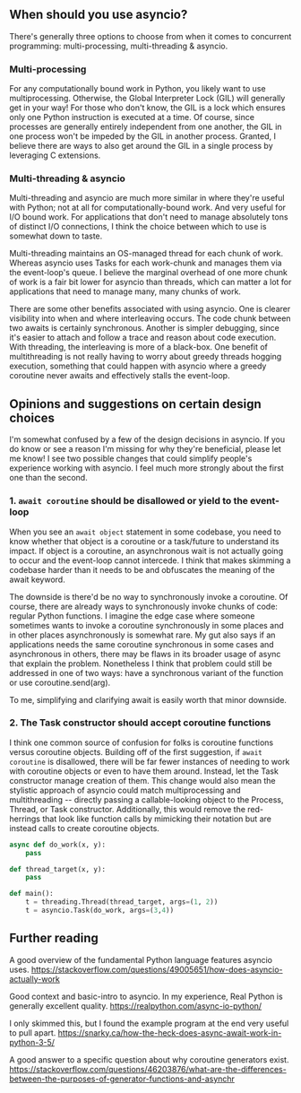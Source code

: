 ## When should you use asyncio?

There's generally three options to choose from when it comes to concurrent programming: multi-processing,
multi-threading & asyncio.

### Multi-processing

For any computationally bound work in Python, you likely want to use multiprocessing. Otherwise, the Global 
Interpreter Lock (GIL) will generally get in your way! For those who don't know, the GIL is a lock which ensures only 
one Python instruction is executed at a time. Of course, since processes are generally entirely independent
from one another, the GIL in one process won't be impeded by the GIL in another process. Granted, I believe there are ways
to also get around the GIL in a single process by leveraging C extensions.

### Multi-threading & asyncio

Multi-threading and asyncio are much more similar in where they're useful with Python; not at all for computationally-bound
work. And very useful for I/O bound work. For applications that don't need to manage absolutely tons of distinct I/O connections, I think the choice between which to use is somewhat down to taste.

Multi-threading maintains an OS-managed thread for each chunk of work. Whereas asyncio uses Tasks for each 
work-chunk and manages them via the event-loop's queue. I believe the marginal overhead of one more chunk of work is a fair bit lower for asyncio than threads, which can matter a lot for applications that need to manage many, many chunks of work. 

There are some other benefits associated with using asyncio. One is clearer visibility into when and where interleaving occurs. The code chunk between two awaits is certainly synchronous. Another is simpler debugging, since it's easier to attach and follow a trace and reason about code execution. With threading, the interleaving is more of a black-box. One benefit of multithreading is not really having to worry about greedy threads hogging execution, something that could happen with asyncio where a greedy coroutine never awaits and effectively stalls the event-loop.

## Opinions and suggestions on certain design choices

I'm somewhat confused by a few of the design decisions in asyncio. If you do know or see a reason I'm missing for why they're beneficial, please let me know! I see two possible changes that could simplify people's experience working with asyncio. I feel much more strongly about the first one than the second.

### 1. `await coroutine` should be disallowed or yield to the event-loop

When you see an `await object` statement in some codebase, you need to know whether that object is a coroutine or a task/future to understand its impact. If object is a coroutine, an asynchronous wait is not actually going to occur and the event-loop cannot intercede. I think that makes skimming a codebase harder than it needs to be and obfuscates the meaning of the await keyword.

The downside is there'd be no way to synchronously invoke a coroutine. Of course, there are already ways to synchronously invoke chunks of code: regular Python functions. I imagine the edge case where someone sometimes wants to invoke a coroutine synchronously in some places and in other places asynchronously is somewhat rare. My gut also says if an applications needs the same coroutine synchronous in some cases and asynchronous in others, there may be flaws in its broader usage of async that explain the problem. Nonetheless I think that problem could still be addressed in one of two ways: have a synchronous variant of the function or use coroutine.send(arg).

To me, simplifying and clarifying await is easily worth that minor downside.

### 2. The Task constructor should accept coroutine functions

I think one common source of confusion for folks is coroutine functions versus coroutine objects. Building off of the first suggestion, if `await coroutine` is disallowed, there will be far fewer instances of needing to work with coroutine objects or even to have them around. Instead, let the Task constructor manage creation of them. This change would also mean the stylistic approach of asyncio could match multiprocessing and multithreading -- directly passing a callable-looking object to the Process, Thread, or Task constructor. Additionally, this would remove the red-herrings that look like function calls by mimicking their notation but are instead calls to create coroutine objects.

```python
async def do_work(x, y):
    pass

def thread_target(x, y):
    pass

def main():
    t = threading.Thread(thread_target, args=(1, 2))
    t = asyncio.Task(do_work, args=(3,4))
```

## Further reading

A good overview of the fundamental Python language features asyncio uses. 
https://stackoverflow.com/questions/49005651/how-does-asyncio-actually-work

Good context and basic-intro to asyncio. In my experience, Real Python is generally excellent quality.
https://realpython.com/async-io-python/

I only skimmed this, but I found the example program at the end very useful to pull apart.
https://snarky.ca/how-the-heck-does-async-await-work-in-python-3-5/

A good answer to a specific question about why coroutine generators exist.
https://stackoverflow.com/questions/46203876/what-are-the-differences-between-the-purposes-of-generator-functions-and-asynchr

